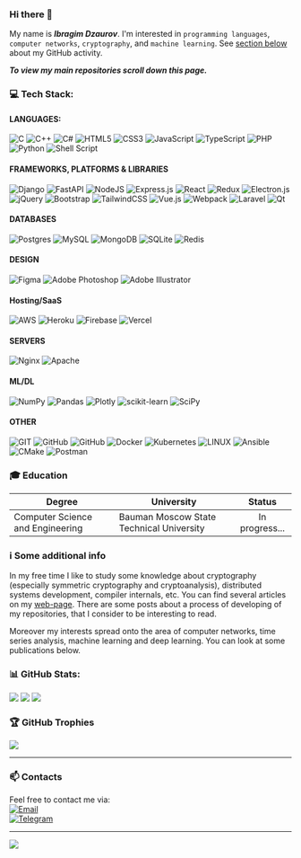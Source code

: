 <!--
**igmsecure/igmsecure** is a ✨ _special_ ✨ repository because its `README.md` (this file) appears on your GitHub profile.

Here are some ideas to get you started:

- 🔭 I’m currently working on ...
- 🌱 I’m currently learning ...
- 👯 I’m looking to collaborate on ...
- 🤔 I’m looking for help with ...
- 💬 Ask me about ...
- 📫 How to reach me: ...
- 😄 Pronouns: ...
- ⚡ Fun fact: ...
-->
### Hi there 👋
My name is _**Ibragim Dzaurov**_. I'm interested in `programming languages`, `computer networks`, `cryptography`, and `machine learning`. See [section below](/) about my GitHub activity.

_**To view my main repositories scroll down this page.**_

### 💻 Tech Stack:

#### LANGUAGES:  
![C](https://skillicons.dev/icons?i=c) 
![C++](https://skillicons.dev/icons?i=cpp) 
![C#](https://skillicons.dev/icons?i=cs) 
![HTML5](https://skillicons.dev/icons?i=html) 
![CSS3](https://skillicons.dev/icons?i=css) 
![JavaScript](https://skillicons.dev/icons?i=javascript) 
![TypeScript](https://skillicons.dev/icons?i=typescript) 
![PHP](https://skillicons.dev/icons?i=php) 
![Python](https://skillicons.dev/icons?i=python)
![Shell Script](https://skillicons.dev/icons?i=powershell) 

#### FRAMEWORKS, PLATFORMS & LIBRARIES
![Django](https://skillicons.dev/icons?i=django) 
![FastAPI](https://skillicons.dev/icons?i=fastapi) 
![NodeJS](https://skillicons.dev/icons?i=nodejs) 
![Express.js](https://skillicons.dev/icons?i=express) 
![React](https://skillicons.dev/icons?i=react) 
![Redux](https://skillicons.dev/icons?i=redux) 
![Electron.js](https://skillicons.dev/icons?i=electron) 
![jQuery](https://skillicons.dev/icons?i=jquery) 
![Bootstrap](https://skillicons.dev/icons?i=bootstrap) 
![TailwindCSS](https://skillicons.dev/icons?i=tailwind) 
![Vue.js](https://skillicons.dev/icons?i=vue) 
![Webpack](https://skillicons.dev/icons?i=webpack) 
![Laravel](https://skillicons.dev/icons?i=laravel) 
![Qt](https://skillicons.dev/icons?i=qt) 

#### DATABASES
![Postgres](https://skillicons.dev/icons?i=postgres) 
![MySQL](https://skillicons.dev/icons?i=mysql) 
![MongoDB](https://skillicons.dev/icons?i=mongodb) 
![SQLite](https://skillicons.dev/icons?i=sqlite) 
![Redis](https://skillicons.dev/icons?i=redis) 	

#### DESIGN
![Figma](https://skillicons.dev/icons?i=figma) 
![Adobe Photoshop](https://skillicons.dev/icons?i=ps) 
![Adobe Illustrator](https://skillicons.dev/icons?i=ai) 

#### Hosting/SaaS
![AWS](https://skillicons.dev/icons?i=aws) 
![Heroku](https://skillicons.dev/icons?i=heroku) 
![Firebase](https://skillicons.dev/icons?i=firebase) 
![Vercel](https://skillicons.dev/icons?i=vercel) 

#### SERVERS
![Nginx](https://skillicons.dev/icons?i=nginx) 
![Apache](https://skillicons.dev/icons?i=apache) 

#### ML/DL
![NumPy](https://img.shields.io/badge/numpy-%23013243.svg?style=for-the-badge&logo=numpy&logoColor=white) 
![Pandas](https://img.shields.io/badge/pandas-%23150458.svg?style=for-the-badge&logo=pandas&logoColor=white) 
![Plotly](https://img.shields.io/badge/Plotly-%233F4F75.svg?style=for-the-badge&logo=plotly&logoColor=white) 
![scikit-learn](https://img.shields.io/badge/scikit--learn-%23F7931E.svg?style=for-the-badge&logo=scikit-learn&logoColor=white) 
![SciPy](https://img.shields.io/badge/SciPy-%230C55A5.svg?style=for-the-badge&logo=scipy&logoColor=%white) 

#### OTHER
![GIT](https://skillicons.dev/icons?i=git) 
![GitHub](https://skillicons.dev/icons?i=github) 
![GitHub](https://skillicons.dev/icons?i=gitlab) 
![Docker](https://skillicons.dev/icons?i=docker) 
![Kubernetes](https://skillicons.dev/icons?i=kubernetes) 
![LINUX](https://skillicons.dev/icons?i=linux) 
![Ansible](https://skillicons.dev/icons?i=ansible) 
![CMake](https://skillicons.dev/icons?i=cmake) 
![Postman](https://skillicons.dev/icons?i=postman) 

<!--
![Swagger](https://img.shields.io/badge/-Swagger-%23Clojure?style=for-the-badge&logo=swagger&logoColor=white) 
![Terraform](https://img.shields.io/badge/terraform-%235835CC.svg?style=for-the-badge&logo=terraform&logoColor=white) 
![Trello](https://img.shields.io/badge/Trello-%23026AA7.svg?style=for-the-badge&logo=Trello&logoColor=white)
![Insomnia](https://img.shields.io/badge/Insomnia-black?style=for-the-badge&logo=insomnia&logoColor=5849BE) 
![Anaconda](https://img.shields.io/badge/Anaconda-%2344A833.svg?style=for-the-badge&logo=anaconda&logoColor=white) 
![NPM](https://img.shields.io/badge/NPM-%23000000.svg?style=for-the-badge&logo=npm&logoColor=white) 
-->

### :mortar_board: Education
| Degree                                  | University                               |  Status           |
| --------------------------------------- | ---------------------------------------- | :---------------: |
| Сomputer Science and Engineering        | Bauman Moscow State Technical University | In progress...    |

### :information_source: Some additional info
In my free time I like to study some knowledge about cryptography (especially symmetric cryptography and cryptoanalysis), distributed systems development, compiler internals, etc. You can find several articles on my [web-page](https://igmsecure.github.io/). There are some posts about a process of developing of my repositories, that I consider to be interesting to read.

Moreover my interests spread onto the area of computer networks, time series analysis, machine learning and deep learning. You can look at some publications below.


### 📊 GitHub Stats:

![](https://github-readme-stats.vercel.app/api?username=igmsecure&theme=dark&hide_border=false&include_all_commits=false&count_private=false)
![](https://github-readme-streak-stats.herokuapp.com/?user=igmsecure&theme=dark&hide_border=false)
![](https://github-readme-stats.vercel.app/api/top-langs/?username=igmsecure&theme=dark&hide_border=false&include_all_commits=false&count_private=false&layout=compact)
<br/>

### 🏆 GitHub Trophies
![](https://github-profile-trophy.vercel.app/?username=igmsecure&theme=tokyonight&no-frame=false&no-bg=true&margin-w=4)

---

### :mailbox:	Contacts
Feel free to contact me via: 
<br/>
[![Email](https://img.shields.io/badge/-Email-de4343?logo=Gmail&logoColor=white&link=mailto:theigmpro@@gmail.com)](mailto:theigmpro@gmail.com)
<br/>
[![Telegram](https://img.shields.io/badge/-Telegram-26A5E4?logo=telegram&logoColor=white&link=https://t.me/igmsecure)](https://t.me/igmsecure)

---

[![](https://visitcount.itsvg.in/api?id=igmsecure&icon=0&color=12)](https://visitcount.itsvg.in)
